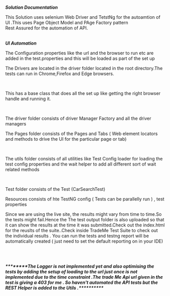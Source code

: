 <b><i>Solution Documentation </i></b><br/>

<p>This Solution uses selenium Web Driver and TetstNg for the autoamtion of UI .This uses Page Object Model and PAge Factory pattern <br/>
Rest Assured for the automation of API.<br/><br/></p>
<b><i>UI Automation</i></b><br/>
<p>The Configuration properties like the url and the browser to run etc are added in the test.properties and this will be loaded as part of the set up</p>
<P>The Drivers are located in the driver folder located in the root directory.The tests can run in Chrome,Firefox and Edge browsers.</P><br/>
<P>This has a base class that does all the set up like getting the right browser handle and running it.</P><br/>
<P>The driver folder consists of driver Manager Factory and all the driver managers </P> 
<P>The Pages folder consists of the Pages and Tabs ( Web element locators and methods to drive the UI for the particular page or tab)</P><br/>
<P>The utils folder consists of all utilities like Test Config loader for loading the test config properties and the wait helper to add all different sort of wait related methods</P><br/>
<P>Test folder consists of the Test (CarSearchTest) </P>
<P>Resources consists of hte TestNG config ( Tests can be parallelly run ) , test properties </P>
<P>Since we are using the live site, the results might vary from time to time.So the tests might fail.Hence the The test output folder is also uploaded so that it can show the results at the time it was submitted.Check out the index.html for the reuslts of the suite..Check inside TradeMe Test Suite to check out the individual results . You can run the tests and testng report will be automatically created ( just need to set the default reporting on in your IDE)</P>
<br/>
<br/>
<p> <b><i>********The Logger is not implemented yet and also optimising the tests by adding the setup of loading to the url just once is not implemented due to the time constraint .The trade Me Api url given in the test is giving a 403 for me . So haven't automated the API tests but the REST Helper is added to the Utils .**********</i> </b></p>





